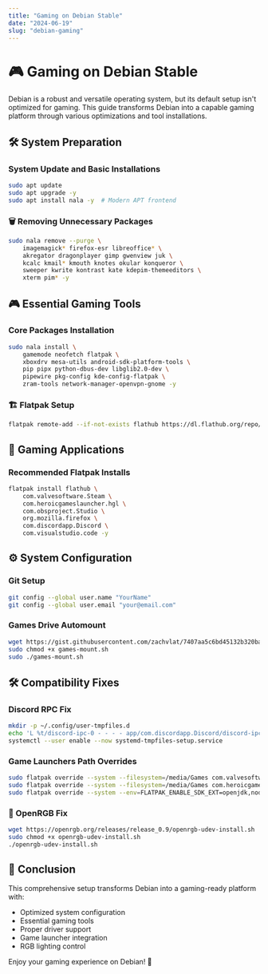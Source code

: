 ```yaml
---
title: "Gaming on Debian Stable"
date: "2024-06-19"
slug: "debian-gaming"
---
```


# 🎮 Gaming on Debian Stable

Debian is a robust and versatile operating system, but its default setup isn't optimized for gaming. This guide transforms Debian into a capable gaming platform through various optimizations and tool installations.

## 🛠️ System Preparation

### System Update and Basic Installations
```bash
sudo apt update
sudo apt upgrade -y
sudo apt install nala -y  # Modern APT frontend
```

### 🗑️ Removing Unnecessary Packages
```bash
sudo nala remove --purge \
    imagemagick* firefox-esr libreoffice* \
    akregator dragonplayer gimp gwenview juk \
    kcalc kmail* kmouth knotes okular konqueror \
    sweeper kwrite kontrast kate kdepim-themeeditors \
    xterm pim* -y
```

## 🎮 Essential Gaming Tools

### Core Packages Installation
```bash
sudo nala install \
    gamemode neofetch flatpak \
    xboxdrv mesa-utils android-sdk-platform-tools \
    pip pipx python-dbus-dev libglib2.0-dev \
    pipewire pkg-config kde-config-flatpak \
    zram-tools network-manager-openvpn-gnome -y
```

### 🏗️ Flatpak Setup
```bash
flatpak remote-add --if-not-exists flathub https://dl.flathub.org/repo/flathub.flatpakrepo
```

## 🚀 Gaming Applications

### Recommended Flatpak Installs
```bash
flatpak install flathub \
    com.valvesoftware.Steam \
    com.heroicgameslauncher.hgl \
    com.obsproject.Studio \
    org.mozilla.firefox \
    com.discordapp.Discord \
    com.visualstudio.code -y
```

## ⚙️ System Configuration

### Git Setup
```bash
git config --global user.name "YourName"
git config --global user.email "your@email.com"
```

### Games Drive Automount
```bash
wget https://gist.githubusercontent.com/zachvlat/7407aa5c6bd45132b320ba5d38567439/raw/14dbe0229a294137d82186f6fce5b4fcaa47479d/games-mount.sh
sudo chmod +x games-mount.sh
sudo ./games-mount.sh
```

## 🛠️ Compatibility Fixes

### Discord RPC Fix
```bash
mkdir -p ~/.config/user-tmpfiles.d
echo 'L %t/discord-ipc-0 - - - - app/com.discordapp.Discord/discord-ipc-0' > ~/.config/user-tmpfiles.d/discord-rpc.conf
systemctl --user enable --now systemd-tmpfiles-setup.service
```

### Game Launchers Path Overrides
```bash
sudo flatpak override --system --filesystem=/media/Games com.valvesoftware.Steam
sudo flatpak override --system --filesystem=/media/Games com.heroicgameslauncher.hgl
sudo flatpak override --system --env=FLATPAK_ENABLE_SDK_EXT=openjdk,node20,typescript com.visualstudio.code
```

### 🌈 OpenRGB Fix
```bash
wget https://openrgb.org/releases/release_0.9/openrgb-udev-install.sh
sudo chmod +x openrgb-udev-install.sh
./openrgb-udev-install.sh
```

## 🎉 Conclusion
This comprehensive setup transforms Debian into a gaming-ready platform with:
- Optimized system configuration
- Essential gaming tools
- Proper driver support
- Game launcher integration
- RGB lighting control

Enjoy your gaming experience on Debian! 🚀